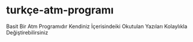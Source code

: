 # turkçe-atm-programı
Basit Bir Atm Programıdır Kendiniz İçerisindeiki Okutulan Yazıları Kolaylıkla Değiştirebilirsiniz
